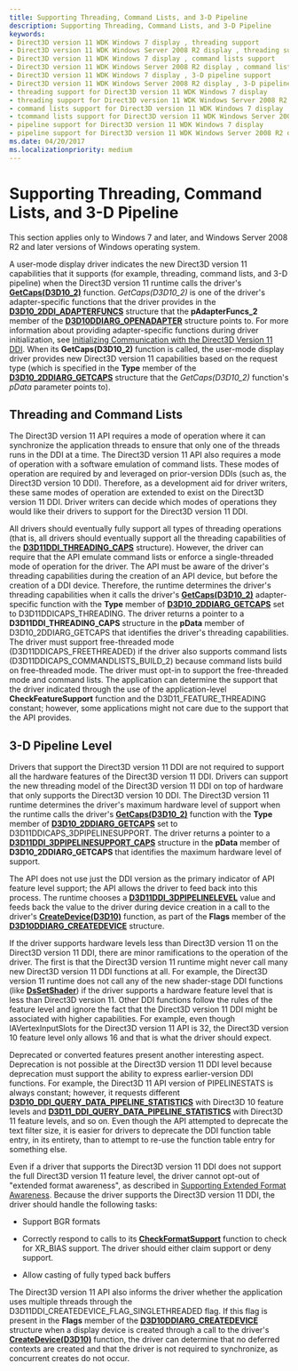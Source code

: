 ```yaml
---
title: Supporting Threading, Command Lists, and 3-D Pipeline
description: Supporting Threading, Command Lists, and 3-D Pipeline
keywords:
- Direct3D version 11 WDK Windows 7 display , threading support
- Direct3D version 11 WDK Windows Server 2008 R2 display , threading support
- Direct3D version 11 WDK Windows 7 display , command lists support
- Direct3D version 11 WDK Windows Server 2008 R2 display , command lists support
- Direct3D version 11 WDK Windows 7 display , 3-D pipeline support
- Direct3D version 11 WDK Windows Server 2008 R2 display , 3-D pipeline support
- threading support for Direct3D version 11 WDK Windows 7 display
- threading support for Direct3D version 11 WDK Windows Server 2008 R2 display
- command lists support for Direct3D version 11 WDK Windows 7 display
- tcommand lists support for Direct3D version 11 WDK Windows Server 2008 R2 display
- pipeline support for Direct3D version 11 WDK Windows 7 display
- pipeline support for Direct3D version 11 WDK Windows Server 2008 R2 display
ms.date: 04/20/2017
ms.localizationpriority: medium
---
```


# Supporting Threading, Command Lists, and 3-D Pipeline

This section applies only to Windows 7 and later, and Windows Server 2008 R2 and later versions of Windows operating system.

A user-mode display driver indicates the new Direct3D version 11 capabilities that it supports (for example, threading, command lists, and 3-D pipeline) when the Direct3D version 11 runtime calls the driver's [**GetCaps(D3D10_2)**](/windows-hardware/drivers/ddi/d3d10umddi/nc-d3d10umddi-pfnd3d10_2ddi_getcaps) function. *GetCaps(D3D10_2)* is one of the driver's adapter-specific functions that the driver provides in the [**D3D10_2DDI_ADAPTERFUNCS**](/windows-hardware/drivers/ddi/d3d10umddi/ns-d3d10umddi-d3d10_2ddi_adapterfuncs) structure that the **pAdapterFuncs_2** member of the [**D3D10DDIARG_OPENADAPTER**](/windows-hardware/drivers/ddi/d3d10umddi/ns-d3d10umddi-d3d10ddiarg_openadapter) structure points to. For more information about providing adapter-specific functions during driver initialization, see [Initializing Communication with the Direct3D Version 11 DDI](initializing-communication-with-the-direct3d-version-11-ddi.md). When its **GetCaps(D3D10_2)** function is called, the user-mode display driver provides new Direct3D version 11 capabilities based on the request type (which is specified in the **Type** member of the [**D3D10_2DDIARG_GETCAPS**](/windows-hardware/drivers/ddi/d3d10umddi/ns-d3d10umddi-d3d10_2ddiarg_getcaps) structure that the *GetCaps(D3D10_2)* function's *pData* parameter points to).

## Threading and Command Lists

The Direct3D version 11 API requires a mode of operation where it can synchronize the application threads to ensure that only one of the threads runs in the DDI at a time. The Direct3D version 11 API also requires a mode of operation with a software emulation of command lists. These modes of operation are required by and leveraged on prior-version DDIs (such as, the Direct3D version 10 DDI). Therefore, as a development aid for driver writers, these same modes of operation are extended to exist on the Direct3D version 11 DDI. Driver writers can decide which modes of operations they would like their drivers to support for the Direct3D version 11 DDI.

All drivers should eventually fully support all types of threading operations (that is, all drivers should eventually support all the threading capabilities of the [**D3D11DDI_THREADING_CAPS**](/windows-hardware/drivers/ddi/d3d10umddi/ns-d3d10umddi-d3d11ddi_threading_caps) structure). However, the driver can require that the API emulate command lists or enforce a single-threaded mode of operation for the driver. The API must be aware of the driver's threading capabilities during the creation of an API device, but before the creation of a DDI device. Therefore, the runtime determines the driver's threading capabilities when it calls the driver's [**GetCaps(D3D10_2)**](/windows-hardware/drivers/ddi/d3d10umddi/nc-d3d10umddi-pfnd3d10_2ddi_getcaps) adapter-specific function with the **Type** member of [**D3D10_2DDIARG_GETCAPS**](/windows-hardware/drivers/ddi/d3d10umddi/ns-d3d10umddi-d3d10_2ddiarg_getcaps) set to D3D11DDICAPS_THREADING. The driver returns a pointer to a **D3D11DDI_THREADING_CAPS** structure in the **pData** member of D3D10_2DDIARG_GETCAPS that identifies the driver's threading capabilities. The driver must support free-threaded mode (D3D11DDICAPS_FREETHREADED) if the driver also supports command lists (D3D11DDICAPS_COMMANDLISTS_BUILD_2) because command lists build on free-threaded mode. The driver must opt-in to support the free-threaded mode and command lists. The application can determine the support that the driver indicated through the use of the application-level **CheckFeatureSupport** function and the D3D11_FEATURE_THREADING constant; however, some applications might not care due to the support that the API provides.

## 3-D Pipeline Level

Drivers that support the Direct3D version 11 DDI are not required to support all the hardware features of the Direct3D version 11 DDI. Drivers can support the new threading model of the Direct3D version 11 DDI on top of hardware that only supports the Direct3D version 10 DDI. The Direct3D version 11 runtime determines the driver's maximum hardware level of support when the runtime calls the driver's [**GetCaps(D3D10_2)**](/windows-hardware/drivers/ddi/d3d10umddi/nc-d3d10umddi-pfnd3d10_2ddi_getcaps) function with the **Type** member of [**D3D10_2DDIARG_GETCAPS**](/windows-hardware/drivers/ddi/d3d10umddi/ns-d3d10umddi-d3d10_2ddiarg_getcaps) set to D3D11DDICAPS_3DPIPELINESUPPORT. The driver returns a pointer to a [**D3D11DDI_3DPIPELINESUPPORT_CAPS**](/windows-hardware/drivers/ddi/d3d10umddi/ns-d3d10umddi-d3d11ddi_3dpipelinesupport_caps) structure in the **pData** member of **D3D10_2DDIARG_GETCAPS** that identifies the maximum hardware level of support.

The API does not use just the DDI version as the primary indicator of API feature level support; the API allows the driver to feed back into this process. The runtime chooses a [**D3D11DDI_3DPIPELINELEVEL**](/windows-hardware/drivers/ddi/d3d10umddi/ne-d3d10umddi-d3d11ddi_3dpipelinelevel) value and feeds back the value to the driver during device creation in a call to the driver's [**CreateDevice(D3D10)**](/windows-hardware/drivers/ddi/d3d10umddi/nc-d3d10umddi-pfnd3d10ddi_createdevice) function, as part of the **Flags** member of the [**D3D10DDIARG_CREATEDEVICE**](/windows-hardware/drivers/ddi/d3d10umddi/ns-d3d10umddi-d3d10ddiarg_createdevice) structure.

If the driver supports hardware levels less than Direct3D version 11 on the Direct3D version 11 DDI, there are minor ramifications to the operation of the driver. The first is that the Direct3D version 11 runtime might never call many new Direct3D version 11 DDI functions at all. For example, the Direct3D version 11 runtime does not call any of the new shader-stage DDI functions (like [**DsSetShader**](/windows-hardware/drivers/ddi/d3d10umddi/nc-d3d10umddi-pfnd3d10ddi_setshader)) if the driver supports a hardware feature level that is less than Direct3D version 11. Other DDI functions follow the rules of the feature level and ignore the fact that the Direct3D version 11 DDI might be associated with higher capabilities. For example, even though IAVertexInputSlots for the Direct3D version 11 API is 32, the Direct3D version 10 feature level only allows 16 and that is what the driver should expect.

Deprecated or converted features present another interesting aspect. Deprecation is not possible at the Direct3D version 11 DDI level because deprecation must support the ability to express earlier-version DDI functions. For example, the Direct3D 11 API version of PIPELINESTATS is always constant; however, it requests different [**D3D10_DDI_QUERY_DATA_PIPELINE_STATISTICS**](/windows-hardware/drivers/ddi/d3d10umddi/ns-d3d10umddi-d3d10_ddi_query_data_pipeline_statistics) with Direct3D 10 feature levels and [**D3D11_DDI_QUERY_DATA_PIPELINE_STATISTICS**](/windows-hardware/drivers/ddi/d3d10umddi/ns-d3d10umddi-d3d11_ddi_query_data_pipeline_statistics) with Direct3D 11 feature levels, and so on. Even though the API attempted to deprecate the text filter size, it is easier for drivers to deprecate the DDI function table entry, in its entirety, than to attempt to re-use the function table entry for something else.

Even if a driver that supports the Direct3D version 11 DDI does not support the full Direct3D version 11 feature level, the driver cannot opt-out of "extended format awareness", as described in [Supporting Extended Format Awareness](supporting-extended-format-awareness.md). Because the driver supports the Direct3D version 11 DDI, the driver should handle the following tasks:

* Support BGR formats

* Correctly respond to calls to its [**CheckFormatSupport**](/windows-hardware/drivers/ddi/d3d10umddi/nc-d3d10umddi-pfnd3d10ddi_checkformatsupport) function to check for XR_BIAS support. The driver should either claim support or deny support.

* Allow casting of fully typed back buffers

The Direct3D version 11 API also informs the driver whether the application uses multiple threads through the D3D11DDI_CREATEDEVICE_FLAG_SINGLETHREADED flag. If this flag is present in the **Flags** member of the [**D3D10DDIARG_CREATEDEVICE**](/windows-hardware/drivers/ddi/d3d10umddi/ns-d3d10umddi-d3d10ddiarg_createdevice) structure when a display device is created through a call to the driver's [**CreateDevice(D3D10)**](/windows-hardware/drivers/ddi/d3d10umddi/nc-d3d10umddi-pfnd3d10ddi_createdevice) function, the driver can determine that no deferred contexts are created and that the driver is not required to synchronize, as concurrent creates do not occur.
